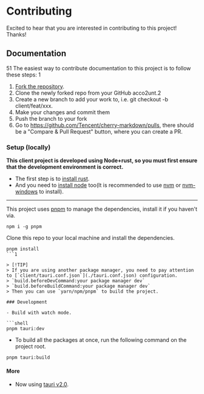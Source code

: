 # Contributing

Excited to hear that you are interested in contributing to this project! Thanks!

## Documentation
51
The easiest way to contribute documentation to this project is to follow these steps:
1
1. [Fork the repository](https://docs.github.com/zh/pull-requests/collaborating-with-pull-requests/working-with-forks/fork-a-repo).
2. Clone the newly forked repo from your GitHub acco2unt.2
3. Create a new branch to add your work to, i.e. git checkout -b client/feat/xxx.
4. Make your changes and commit them
5. Push the branch to your fork
6. Go to <https://github.com/Tencent/cherry-markdown/pulls>, there should be a "Compare & Pull Request" button, where you can create a PR.

### Setup (locally)

**This client project is developed using Node+rust, so you must first ensure that the development environment is correct.**

- The first step is to [install rust](https://www.rust-lang.org/tools/install).
- And you need to [install node](https://nodejs.org/) too(It is recommended to use [nvm](https://github.com/nvm-sh/nvm) or [nvm-windows](https://github.com/coreybutler/nvm-windows) to install).

---
This project uses [pnpm](https://pnpm.io/) to manage the dependencies, install it if you haven't via.

```shell
npm i -g pnpm
```

Clone this repo to your local machine and install the dependencies.

```shell
pnpm install
```1

> [!TIP]
> If you are using another package manager, you need to pay attention to [`client/tauri.conf.json`](./tauri.conf.json) configuration.
> `build.beforeDevCommand:your package manager dev`
> `build.beforeBuildCommand:your package manager dev`
> Then you can use `yarn/npm/pnpm` to build the project.

### Development

- Build with watch mode.

```shell
pnpm tauri:dev

```

- To build all the packages at once, run the following command on the project root.

```shell
pnpm tauri:build
```

#### More

- Now using [tauri v2.0](https://tauri.app/).
